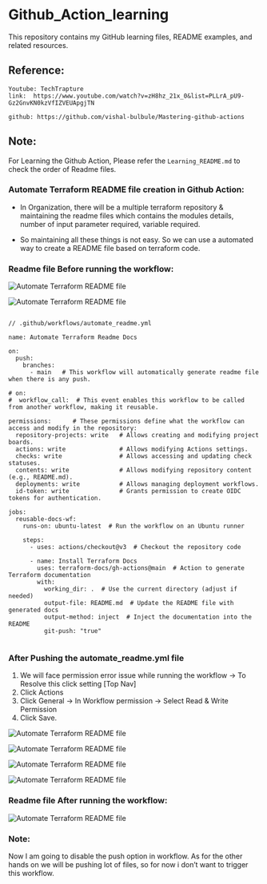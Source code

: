 # Github_Action_learning
This repository contains my GitHub learning files, README examples, and related resources.

## Reference:

```
Youtube: TechTrapture
link:  https://www.youtube.com/watch?v=zH8hz_21x_0&list=PLLrA_pU9-Gz2GnvKN0kzVfIZVEUApgjTN

github: https://github.com/vishal-bulbule/Mastering-github-actions

```


## Note:

For Learning the Github Action, Please refer the `Learning_README.md` to check the order of Readme files.


### Automate Terraform README file creation in Github Action:

* In Organization, there will be a multiple terraform repository & maintaining the readme files which contains the modules details, number of input parameter required, variable required.  

* So maintaining all these things is not easy. So we can use a automated way to create a README file based on terraform code.


### Readme file Before running the workflow:

![Automate Terraform README file](./images/automate_readme_file_before.png)



![Automate Terraform README file](./images/automate_readme_file1.png)



```

// .github/workflows/automate_readme.yml

name: Automate Terraform Readme Docs

on:
  push:
    branches: 
      - main   # This workflow will automatically generate readme file when there is any push.

# on:
#  workflow_call:  # This event enables this workflow to be called from another workflow, making it reusable.

permissions:      # These permissions define what the workflow can access and modify in the repository:
  repository-projects: write   # Allows creating and modifying project boards.
  actions: write               # Allows modifying Actions settings.
  checks: write                # Allows accessing and updating check statuses.
  contents: write              # Allows modifying repository content (e.g., README.md).
  deployments: write           # Allows managing deployment workflows.
  id-token: write              # Grants permission to create OIDC tokens for authentication.

jobs:
  reusable-docs-wf:
    runs-on: ubuntu-latest  # Run the workflow on an Ubuntu runner

    steps:
      - uses: actions/checkout@v3  # Checkout the repository code

      - name: Install Terraform Docs
        uses: terraform-docs/gh-actions@main  # Action to generate Terraform documentation
        with:
          working_dir: .  # Use the current directory (adjust if needed)
          output-file: README.md  # Update the README file with generated docs
          output-method: inject  # Inject the documentation into the README
          git-push: "true"


```



### After Pushing the automate_readme.yml file

1. We will face permission error issue while running the workflow  → To Resolve this click setting [Top Nav]
2. Click Actions
3. Click General  →  In Workflow permission  → Select Read & Write Permission
4. Click Save.



![Automate Terraform README file](./images/automate_readme_file2.png)




![Automate Terraform README file](./images/automate_readme_file3.png)



![Automate Terraform README file](./images/automate_readme_file4.png)



![Automate Terraform README file](./images/automate_readme_file5.png)


### Readme file After running the workflow:



![Automate Terraform README file](./images/automate_readme_file_after.png)



### Note:

Now I am going to disable the push option in workflow. As for the other hands on we will be pushing lot of files, so for now i don’t want to trigger this workflow.

